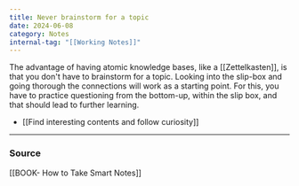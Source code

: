 ```yaml
---
title: Never brainstorm for a topic
date: 2024-06-08
category: Notes
internal-tag: "[[Working Notes]]"
---
```

The advantage of having atomic knowledge bases, like a [[Zettelkasten]], is that you don't have to brainstorm for a topic. Looking into the slip-box and going thorough the connections will work as a starting point. For this, you have to practice questioning from the bottom-up, within the slip box, and that should lead to further learning. 
- [[Find interesting contents and follow curiosity]]

---
### Source
[[BOOK- How to Take Smart Notes]]